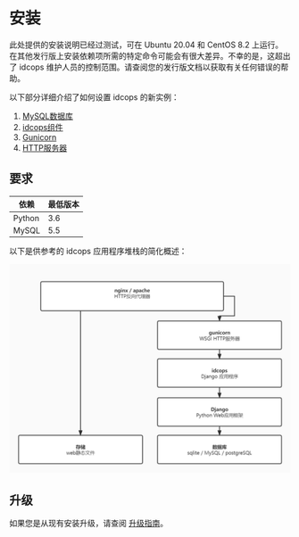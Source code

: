 # 安装

此处提供的安装说明已经过测试，可在 Ubuntu 20.04 和 CentOS 8.2 上运行。在其他发行版上安装依赖项所需的特定命令可能会有很大差异。不幸的是，这超出了 idcops 维护人员的控制范围。请查阅您的发行版文档以获取有关任何错误的帮助。

以下部分详细介绍了如何设置 idcops 的新实例：

1. [MySQL数据库](1-mysql.md)
2. [idcops组件](2-idcops.md)
3. [Gunicorn](3-gunicorn.md)
4. [HTTP服务器](4-http-server.md)

## 要求

|依赖 |最低版本 |
|------------|-----------------|
| Python| 3.6 |
| MySQL | 5.5 |

以下是供参考的 idcops 应用程序堆栈的简化概述：

![idcops application stack](../media/installation/idcops_application_stack.jpg)

## 升级

如果您是从现有安装升级，请查阅 [升级指南](upgrading.md)。
